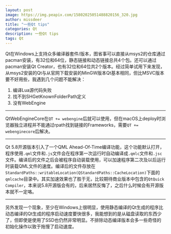 ```yaml
---
layout: post
image: https://img.peapix.com/15802025051488820156_320.jpg
author: missdeer
title: "一些Qt tips"
categories: Qt
description: 一些Qt tips
tags: Qt
---
```


Qt在Windows上支持众多编译器套件/版本，图省事可以直接从msys2的仓库通过pacman安装，有32位和64位，静态链接和动态链接总共4个包。还可以通过pacman安装Qt Creator，也有32位和64位共2个版本。经过简单试用下来发现，从msys2安装的Qt与从官网下载安装的MinGW版本Qt基本相同，但比MSVC版本要不好用些，我遇到几个问题不能解决：

1. 编译Lua源代码失败
2. 找不到SHGetKnownFolderPath定义
3. 没有WebEngine

----

QtWebEngineCore在`QT += webengine`后就可以使用，但在macOS上deploy时浏览器独立进程并不能通过rpath找到链接的Frameworks，需要`QT += webenginecore`后解决。

----

Qt 5.8开源版本引入了一个QML Ahead-Of-Time编译功能，这个功能默认打开，程序使用`.qml`文件和`.js`文件会在程序第一次运行时自动编译成`.qmlc`文件和`.jsc`文件。编译后的文件之后会被程序自动装载使用，可以加速程序第二次及以后运行时装载QML文件的速度。编译后的文件存放在`StandardPaths::writableLocation(QStandardPaths::CacheLocation)`下面的`qmlcache`目录中。其实加速效果也了胜于无，比较期待商业版本中包含的`QtQuick Compiler`，本来说5.8开源版会有的，后来居然反悔了，之后什么时候会有开源版本就不一定咯。

----

另外发现一个现象，至少在Windows上很明显，使用静态编译的Qt生成的程序比动态编译的Qt生成的程序启动速度要快很多，我能想到的是从磁盘读取的东西少了，但即使是使用了SSD也仍然非常明显。不排除动态编译版本会多一些奇怪的初始化操作以致于拖慢了启动速度。